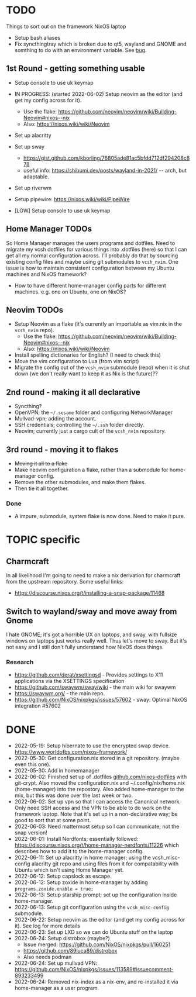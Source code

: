 # TODO

Things to sort out on the framework NixOS laptop

* Setup bash aliases
* Fix syncthingtray which is broken due to qt5, wayland and GNOME and somthing to do with an environment variable. See [bug](https://github.com/nix-community/home-manager/issues/2963).

## 1st Round - getting something usable

* Setup console to use uk keymap
* IN PROGRESS: (started 2022-06-02) Setup neovim as the editor (and get my config across for it).
  - Use the flake: https://github.com/neovim/neovim/wiki/Building-Neovim#nixos--nix
  - Also: https://nixos.wiki/wiki/Neovim
* Set up alacritty
* Set up sway
  - https://gist.github.com/kborling/76805ade81ac5bfdd712df294208c878
  - useful info: https://shibumi.dev/posts/wayland-in-2021/  -- arch, but adaptable.
* Set up riverwm
* Setup pipewire: https://nixos.wiki/wiki/PipeWire

* [LOW] Setup console to use uk keymap

## Home Manager TODOs

So Home Manager manages the users programs and dotfiles.  Need to migrate my vcsh dotfiles for various things into .dotfiles (here) so that I can get all my normal configuration across.  I'll probably do that by sourcing existing config files and maybe using git submodules to `vcsh_nvim`.  One issue is how to maintain consistent configuration between my Ubuntu machines and NixOS framework?

* How to have different home-manager config parts for different machines.  e.g. one on Ubuntu, one on NixOS?

## Neovim TODOs

* Setup Neovim as a flake (it's currently an importable as vim.nix in the `vcsh_nvim` repo).
  - Use the flake: https://github.com/neovim/neovim/wiki/Building-Neovim#nixos--nix
  - Also: https://nixos.wiki/wiki/Neovim
* Install spelling dictionaries for English? (I need to check this)
* Move the vim configuration to Lua (from vim script)
* Migrate the config out of the `vcsh_nvim` submodule (repo) when it is shut down (we don't really want to keep it as Nix is the future)??


## 2nd round - making it all declarative

* Syncthing?
* OpenVPN; the `~/.sesame` folder and configuring NetworkManager
* Mullvad-vpn; adding the account.
* SSH credentials; controlling the `~/.ssh` folder directly.
* Neovim; currently just a cargo cult of the `vcsh_nvim` repository.

## 3rd round - moving it to flakes

* ~~Moving it all to a flake~~
* Make neovim configuration a flake, rather than a submodule for home-manager config.
* Remove the other submodules, and make them flakes.
* Then tie it all together.

### Done

* A impure, submodule, system flake is now done.  Need to make it pure.


# TOPIC specific

## Charmcraft

In all likelihood I'm going to need to make a nix derivation for charmcraft from the upstream repository. Some useful links:

* https://discourse.nixos.org/t/installing-a-snap-package/11468

## Switch to wayland/sway and move away from Gnome

I hate GNOME; it's got a horrible UX on laptops, and sway, with fullsize windows on laptops just works really well.  Thus let's move to sway.  But it's not easy and I still don't fully understand how NixOS does things.

### Research

* https://github.com/derat/xsettingsd - Provides settings to X11 applications via the XSETTINGS specification 
* https://github.com/swaywm/sway/wiki - the main wiki for swaywm
* https://swaywm.org/ - the main repo.
* https://github.com/NixOS/nixpkgs/issues/57602 -  sway: Optimal NixOS integration #57602 


# DONE

* 2022-05-19: Setup hibernate to use the encrypted swap device. https://www.worldofbs.com/nixos-framework/
* 2022-05-30: Get configuration.nix stored in a git repository. (maybe even this one).
* 2022-05-30: Add in homemanager
* 2022-06-02: Finished set up of .dotfiles [github.com/nixos-dotfiles](https://github.com/ajkavanagh/nixos-dotfiles) with git-crypt. Also moved the configuration.nix and ~/.config/nix/home.nix (home-manager) into the repostory.  Also added home-manager to the mix, but this was done over the last week or two.
* 2022-06-02: Set up vpn so that I can access the Canonical network.  Only need SSH access and the VPN to be able to do work on the framework laptop.  Note that it's set up in a non-declarative way; be good to sort that at some point.
* 2022-06-03: Need mattermost setup so I can communicate; not the snap version!
* 2022-06-01: Install Nerdfonts; essentially followed: https://discourse.nixos.org/t/home-manager-nerdfonts/11226 which describes how to add it to the home-manager config.
* 2022-06-11: Set up alacritty in home manager; using the vcsh_misc-config alacritty git repo and using files from it for compatability with Ubuntu which isn't using Home Manager yet.
* 2022-06-12: Setup capslock as escape.
* 2022-06-12: Setup zoxide in home-manager by adding `programs.zoxide.enable = true;`
* 2022-06-13: Setup starship prompt; set up the configuration inside home-manager.
* 2022-06-13: Setup git configuration using the `vcsh_misc-config` submodule.
* 2022-06-22: Setup neovim as the editor (and get my config across for it).  See log for more details
* 2022-06-23: Set up LXD so we can do Ubuntu stuff on the laptop
* 2022-06-24: Setup distrobox (maybe?)
  - Issue merged: https://github.com/NixOS/nixpkgs/pull/160251
  - https://github.com/89luca89/distrobox
  - Also needs podman
* 2022-06-24: Set up mullvad VPN: https://github.com/NixOS/nixpkgs/issues/113589#issuecomment-893233499
* 2022-06-24: Removed nix-index as a nix-env, and re-installed it via home-manager as a user program.
